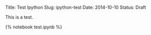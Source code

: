 Title: Test Ipython
Slug: ipython-test
Date: 2014-10-10
Status: Draft

This is a test.

{% notebook test.ipynb %}
